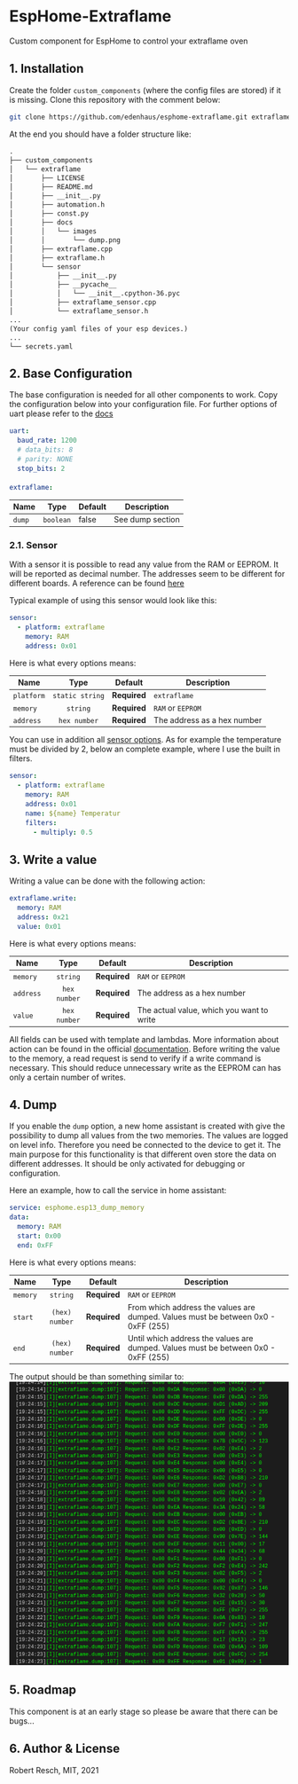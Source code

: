 # EspHome-Extraflame

Custom component for EspHome to control your extraflame oven

## 1. Installation

Create the folder `custom_components` (where the config files are stored) if it is missing.
Clone this repository with the comment below:

```bash
git clone https://github.com/edenhaus/esphome-extraflame.git extraflame
```

At the end you should have a folder structure like:

```
.
├── custom_components
│   └── extraflame
│       ├── LICENSE
│       ├── README.md
│       ├── __init__.py
│       ├── automation.h
│       ├── const.py
│       ├── docs
│       │   └── images
│       │       └── dump.png
│       ├── extraflame.cpp
│       ├── extraflame.h
│       └── sensor
│           ├── __init__.py
│           ├── __pycache__
│           │   └── __init__.cpython-36.pyc
│           ├── extraflame_sensor.cpp
│           └── extraflame_sensor.h
...
(Your config yaml files of your esp devices.)
...
└── secrets.yaml
```

## 2. Base Configuration

The base configuration is needed for all other components to work.
Copy the configuration below into your configuration file. For further options of uart please refer to the [docs](https://esphome.io/components/uart.html)

```yaml
uart:
  baud_rate: 1200
  # data_bits: 8
  # parity: NONE
  stop_bits: 2

extraflame:
```

| Name   |   Type    | Default | Description      |
| ------ | :-------: | ------- | ---------------- |
| `dump` | `boolean` | false   | See dump section |

### 2.1. Sensor

With a sensor it is possible to read any value from the RAM or EEPROM. It will be reported as decimal number.
The addresses seem to be different for different boards. A reference can be found [here](https://k3a.me/ir-controller-for-pellet-stove-with-micronova-controller-stufe-e-pellet-aria-ir-telecomando/)

Typical example of using this sensor would look like this:

```yaml
sensor:
  - platform: extraflame
    memory: RAM
    address: 0x01
```

Here is what every options means:

| Name       |      Type       | Default      | Description                 |
| ---------- | :-------------: | ------------ | --------------------------- |
| `platform` | `static string` | **Required** | `extraflame`                |
| `memory`   |    `string`     | **Required** | `RAM` or `EEPROM`           |
| `address`  |  `hex number`   | **Required** | The address as a hex number |

You can use in addition all [sensor options](https://esphome.io/components/sensor/index.html).
As for example the temperature must be divided by 2, below an complete example, where I use the built in filters.

```yaml
sensor:
  - platform: extraflame
    memory: RAM
    address: 0x01
    name: ${name} Temperatur
    filters:
      - multiply: 0.5
```

## 3. Write a value

Writing a value can be done with the following action:

```yaml
extraflame.write:
  memory: RAM
  address: 0x21
  value: 0x01
```

Here is what every options means:

| Name      |     Type     | Default      | Description                               |
| --------- | :----------: | ------------ | ----------------------------------------- |
| `memory`  |   `string`   | **Required** | `RAM` or `EEPROM`                         |
| `address` | `hex number` | **Required** | The address as a hex number               |
| `value`   | `hex number` | **Required** | The actual value, which you want to write |

All fields can be used with template and lambdas. More information about action can be found in the official [documentation](https://esphome.io/guides/automations.html).
Before writing the value to the memory, a read request is send to verify if a write command is necessary. This should reduce unnecessary write as the EEPROM can has only a certain number of writes.

## 4. Dump

If you enable the `dump` option, a new home assistant is created with give the possibility to dump all values from the two memories.
The values are logged on level info. Therefore you need be connected to the device to get it.
The main purpose for this functionality is that different oven store the data on different addresses. It should be only activated for debugging or configuration.

Here an example, how to call the service in home assistant:

```yaml
service: esphome.esp13_dump_memory
data:
  memory: RAM
  start: 0x00
  end: 0xFF
```

Here is what every options means:

| Name     |      Type      | Default      | Description                                                                        |
| -------- | :------------: | ------------ | ---------------------------------------------------------------------------------- |
| `memory` |    `string`    | **Required** | `RAM` or `EEPROM`                                                                  |
| `start`  | `(hex) number` | **Required** | From which address the values are dumped. Values must be between 0x0 - 0xFF (255)  |
| `end`    | `(hex) number` | **Required** | Until which address the values are dumped. Values must be between 0x0 - 0xFF (255) |

The output should be than something similar to:
![Dump](docs/images/dump.png)

## 5. Roadmap

This component is at an early stage so please be aware that there can be bugs...

## 6. Author & License

Robert Resch, MIT, 2021

